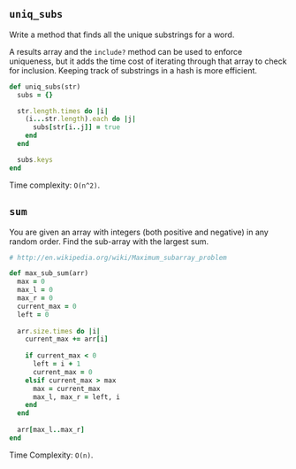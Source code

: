 ## `uniq_subs`

Write a method that finds all the unique substrings for a word.

A results array and the `include?` method can be used to enforce
uniqueness, but it adds the time cost of iterating through that array
to check for inclusion. Keeping track of substrings in a hash is more
efficient.

```ruby
def uniq_subs(str)
  subs = {}

  str.length.times do |i|
    (i...str.length).each do |j|
      subs[str[i..j]] = true
    end
  end

  subs.keys
end
```

Time complexity: `O(n^2)`.

## `sum`

You are given an array with integers (both positive and negative) in
any random order. Find the sub-array with the largest sum.

```ruby
# http://en.wikipedia.org/wiki/Maximum_subarray_problem

def max_sub_sum(arr)
  max = 0
  max_l = 0
  max_r = 0
  current_max = 0
  left = 0
  
  arr.size.times do |i|
    current_max += arr[i]
    
    if current_max < 0
      left = i + 1
      current_max = 0
    elsif current_max > max
      max = current_max
      max_l, max_r = left, i
    end
  end
  
  arr[max_l..max_r]
end
```

Time Complexity: `O(n)`.
